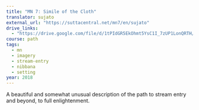 ```yaml
---
title: "MN 7: Simile of the Cloth"
translator: sujato
external_url: "https://suttacentral.net/mn7/en/sujato"
drive_links:
  - "https://drive.google.com/file/d/1tPIdGR5EkOhmt5YsC1I_7zUP1LonQRTH/view?usp=drivesdk"
course: path
tags:
  - mn
  - imagery
  - stream-entry
  - nibbana
  - setting
year: 2018
---
```


A beautiful and somewhat unusual description of the path to stream entry and beyond, to full enlightenment.
